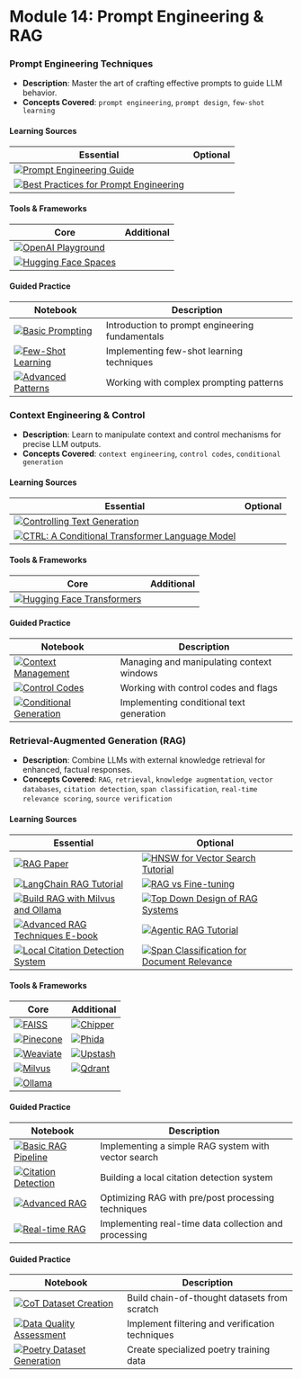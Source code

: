 # Module 14: Prompt Engineering & RAG
### Prompt Engineering Techniques
- **Description**: Master the art of crafting effective prompts to guide LLM behavior.
- **Concepts Covered**: `prompt engineering`, `prompt design`, `few-shot learning`

#### Learning Sources
| Essential | Optional |
|-----------|----------|
| [![Prompt Engineering Guide](https://badgen.net/badge/Docs/Prompt%20Engineering%20Guide/blue)](https://www.promptingguide.ai/) | |
| [![Best Practices for Prompt Engineering](https://badgen.net/badge/Docs/Best%20Practices/green)](https://help.openai.com/en/articles/6654000-best-practices-for-prompt-engineering-with-openai-api) | |

#### Tools & Frameworks
| Core | Additional |
|-----------|----------|
| [![OpenAI Playground](https://badgen.net/badge/Website/OpenAI%20Playground/blue)](https://platform.openai.com/playground) | |
| [![Hugging Face Spaces](https://badgen.net/badge/Hugging%20Face%20Model/Hugging%20Face%20Spaces/yellow)](https://huggingface.co/spaces) | |

#### Guided Practice
| Notebook | Description |
|----------|-------------|
| [![Basic Prompting](https://badgen.net/badge/Notebook/Basic%20Prompting/orange)](notebooks/basic_prompting.ipynb) | Introduction to prompt engineering fundamentals |
| [![Few-Shot Learning](https://badgen.net/badge/Notebook/Few-Shot%20Learning/orange)](notebooks/few_shot_learning.ipynb) | Implementing few-shot learning techniques |
| [![Advanced Patterns](https://badgen.net/badge/Notebook/Advanced%20Patterns/orange)](notebooks/advanced_patterns.ipynb) | Working with complex prompting patterns |

### Context Engineering & Control
- **Description**: Learn to manipulate context and control mechanisms for precise LLM outputs.
- **Concepts Covered**: `context engineering`, `control codes`, `conditional generation`

#### Learning Sources
| Essential | Optional |
|-----------|----------|
| [![Controlling Text Generation](https://badgen.net/badge/Blog/Controlling%20Text%20Generation/pink)](https://huggingface.co/blog/how-to-generate) | |
| [![CTRL: A Conditional Transformer Language Model](https://badgen.net/badge/Paper/CTRL%20Model/purple)](https://arxiv.org/abs/1909.05858) | |

#### Tools & Frameworks
| Core | Additional |
|-----------|----------|
| [![Hugging Face Transformers](https://badgen.net/badge/Framework/Transformers/green)](https://huggingface.co/docs/transformers) | |

#### Guided Practice
| Notebook | Description |
|----------|-------------|
| [![Context Management](https://badgen.net/badge/Notebook/Context%20Management/orange)](notebooks/context_management.ipynb) | Managing and manipulating context windows |
| [![Control Codes](https://badgen.net/badge/Notebook/Control%20Codes/orange)](notebooks/control_codes.ipynb) | Working with control codes and flags |
| [![Conditional Generation](https://badgen.net/badge/Notebook/Conditional%20Generation/orange)](notebooks/conditional_generation.ipynb) | Implementing conditional text generation |
### Retrieval-Augmented Generation (RAG)
- **Description**: Combine LLMs with external knowledge retrieval for enhanced, factual responses.
- **Concepts Covered**: `RAG`, `retrieval`, `knowledge augmentation`, `vector databases`, `citation detection`, `span classification`, `real-time relevance scoring`, `source verification`

#### Learning Sources
| Essential | Optional |
|-----------|----------|
| [![RAG Paper](https://badgen.net/badge/Paper/RAG/purple)](https://arxiv.org/abs/2005.11401) | [![HNSW for Vector Search Tutorial](https://badgen.net/badge/Video/HNSW%20Tutorial/red)](https://www.youtube.com/watch?v=QvKMwLjdK-s) |
| [![LangChain RAG Tutorial](https://badgen.net/badge/Docs/LangChain%20RAG%20Tutorial/green)](https://python.langchain.com/docs/use_cases/question_answering/) | [![RAG vs Fine-tuning](https://badgen.net/badge/Paper/RAG%20vs%20Fine--tuning/purple)](https://arxiv.org/abs/2401.08406) |
| [![Build RAG with Milvus and Ollama](https://badgen.net/badge/Tutorial/Milvus%20%2B%20Ollama/blue)](https://milvus.io/docs/build_RAG_with_milvus_and_ollama.md#Build-RAG-with-Milvus-and-Ollama) | [![Top Down Design of RAG Systems](https://badgen.net/badge/Blog/Top%20Down%20RAG%20Design/pink)](https://medium.com/@manaranjanp/top-down-design-of-rag-systems-part-1-user-and-query-profiling-184651586854) |
| [![Advanced RAG Techniques E-book](https://badgen.net/badge/Docs/Advanced%20RAG%20Techniques/green)](https://weaviate.io/ebooks/advanced-rag-techniques) | [![Agentic RAG Tutorial](https://badgen.net/badge/Video/Agentic%20RAG%20Tutorial/red)](https://www.youtube.com/watch?v=2Fu_GgS-Q4s) |
| [![Local Citation Detection System](https://badgen.net/badge/Tutorial/Local%20Citation%20Detection/blue)](https://twitter.com/MaziyarPanahi/status/1750672543417962766) | [![Span Classification for Document Relevance](https://badgen.net/badge/Tutorial/Span%20Classification/blue)](https://twitter.com/MaziyarPanahi/status/1750672543417962766) |

#### Tools & Frameworks
| Core | Additional |
|-----------|----------|
| [![FAISS](https://badgen.net/badge/Framework/FAISS/green)](https://github.com/facebookresearch/faiss) | [![Chipper](https://badgen.net/badge/Github%20Repository/Chipper/cyan)](https://github.com/TilmanGriesel/chipper) |
| [![Pinecone](https://badgen.net/badge/API%20Provider/Pinecone/blue)](https://www.pinecone.io/) | [![Phida](https://badgen.net/badge/Framework/Phida/green)](https://github.com/phidatahq/phida) |
| [![Weaviate](https://badgen.net/badge/API%20Provider/Weaviate/blue)](https://weaviate.io/) | [![Upstash](https://badgen.net/badge/Database/Upstash/blue)](http://upstash.com) |
| [![Milvus](https://badgen.net/badge/Database/Milvus/blue)](https://milvus.io/) | [![Qdrant](https://badgen.net/badge/Database/Qdrant/blue)](https://qdrant.tech/) |
| [![Ollama](https://badgen.net/badge/Framework/Ollama/green)](https://ollama.ai/) | |

#### Guided Practice
| Notebook | Description |
|----------|-------------|
| [![Basic RAG Pipeline](https://badgen.net/badge/Notebook/Basic%20RAG%20Pipeline/orange)](notebooks/basic_rag_pipeline.ipynb) | Implementing a simple RAG system with vector search |
| [![Citation Detection](https://badgen.net/badge/Notebook/Citation%20Detection/orange)](notebooks/citation_detection.ipynb) | Building a local citation detection system |
| [![Advanced RAG](https://badgen.net/badge/Notebook/Advanced%20RAG/orange)](notebooks/advanced_rag.ipynb) | Optimizing RAG with pre/post processing techniques |
| [![Real-time RAG](https://badgen.net/badge/Notebook/Real-time%20RAG/orange)](notebooks/realtime_rag.ipynb) | Implementing real-time data collection and processing |

#### Guided Practice
| Notebook | Description |
|----------|-------------|
| [![CoT Dataset Creation](https://badgen.net/badge/Notebook/CoT%20Dataset%20Creation/orange)](notebooks/cot_dataset_creation.ipynb) | Build chain-of-thought datasets from scratch |
| [![Data Quality Assessment](https://badgen.net/badge/Notebook/Data%20Quality%20Assessment/orange)](notebooks/data_quality_assessment.ipynb) | Implement filtering and verification techniques |
| [![Poetry Dataset Generation](https://badgen.net/badge/Notebook/Poetry%20Dataset%20Generation/orange)](notebooks/poetry_dataset_generation.ipynb) | Create specialized poetry training data |

